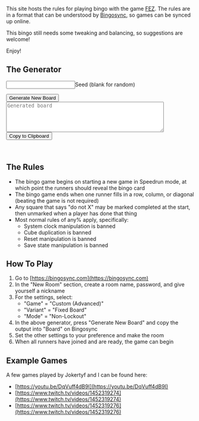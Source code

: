 This site hosts the rules for playing bingo with the game [FEZ](http://www.fezgame.com/). The rules are in a format that can be understood by [Bingosync](https://bingosync.com), so games can be synced up online.

This bingo still needs some tweaking and balancing, so suggestions are welcome!

Enjoy!

## The Generator

<input id="seed-text" value="">Seed (blank for random)</input>
<div>
	<input id="generate-button" type="button" value="Generate New Board"/>
</div>
<div>
	<textarea id="output-textarea" placeholder="Generated board" cols="50" rows="5"></textarea>
</div>
<input id="copy-button" type="button" value="Copy to Clipboard"/>
<p id="copied-text" style="visibility: hidden">Copied!</p>
<script src="srl_generator_v5.js"></script>
<script src="fez_bingolist_srlv5.js"></script>
<script>
	const seedText = document.getElementById("seed-text")
	const generateButton = document.getElementById("generate-button")
	const outputTextarea = document.getElementById("output-textarea")
	const copyButton = document.getElementById("copy-button")
	const copiedText = document.getElementById("copied-text")
	generateButton.onclick = function()
	{
		// Generate board
		let opts = {}
		if (seedText.value.length > 0)
		{
			let seed = parseInt(seedText.value)
			if (!isNaN(seed))
			{
				seed = seed % 2147483648
				seedText.value = seed
				opts.seed = seed
			}
			else
			{
				console.log(seedText.value, "or", seed, "is not valid seed, ignoring")
				seedText.value = ""
			}
		}
		let newBoard = bingoGeneratorSrlv5(bingoListSrlv5, opts)
		let json = []
		for (i = 0; i < 25; i++)
		{
			json[i] = {name: newBoard[i+1].name}
		}
		console.log(json)
		outputTextarea.value = JSON.stringify(json)
		copiedText.style.visibility = "hidden"
	}
	copyButton.onclick = function()
	{
		navigator.clipboard.writeText(outputTextarea.value)
		copiedText.style.visibility = "visible"
	}
</script>

## The Rules

* The bingo game begins on starting a new game in Speedrun mode, at which point the runners should reveal the bingo card
* The bingo game ends when one runner fills in a row, column, or diagonal (beating the game is not required)
* Any square that says "do not X" may be marked completed at the start, then unmarked when a player has done that thing
* Most normal rules of any% apply, specifically:
	* System clock manipulation is banned
	* Cube duplication is banned
	* Reset manipulation is banned
	* Save state manipulation is banned

## How To Play

1. Go to [https://bingosync.com](https://bingosync.com)
2. In the "New Room" section, create a room name, password, and give yourself a nickname
3. For the settings, select:
	* "Game" = "Custom (Advanced)"
	* "Variant" = "Fixed Board"
	* "Mode" = "Non-Lockout"
4. In the above generator, press "Generate New Board" and copy the output into "Board" on Bingosync
5. Set the other settings to your preference and make the room
6. When all runners have joined and are ready, the game can begin

## Example Games

A few games played by Jokertyf and I can be found here:

* [https://youtu.be/DqVuff4dB9I](https://youtu.be/DqVuff4dB9I)
* [https://www.twitch.tv/videos/1452319274](https://www.twitch.tv/videos/1452319274)
* [https://www.twitch.tv/videos/1452319276](https://www.twitch.tv/videos/1452319276)
